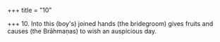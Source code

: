 +++
title = "10"

+++
10. Into this (boy's) joined hands (the bridegroom) gives fruits and causes (the Brāhmaṇas) to wish an auspicious day.
